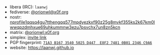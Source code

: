 - libera (IRC): `laanwj`
- fediverse: [@orionwl@x0f.org](https://x0f.org/@orionwl)
- nostr: [nprofile1qqsq4gu7tthengqq577mpdyezkxf90z25g8mvkf355ks2k67km0lwwqpzdmhxue69uhkummnw3ezu7psvchx7un8zn5kcn](https://njump.me/nprofile1qqsq4gu7tthengqq577mpdyezkxf90z25g8mvkf355ks2k67km0lwwqpzdmhxue69uhkummnw3ezu7psvchx7un8zn5kcn)
- matrix: [@orionwl:x0f.org](https://matrix.to/#/@orionwl:x0f.org)
- simplex: [invite link](https://simplex.chat/contact#/?v=2-7&smp=smp%3A%2F%2FSkIkI6EPd2D63F4xFKfHk7I1UGZVNn6k1QWZ5rcyr6w%3D%40smp9.simplex.im%2F0vltAA4z--C7BDbPQzXgKC2f3ItS2WTK%23%2F%3Fv%3D1-3%26dh%3DMCowBQYDK2VuAyEAeAzDyh3IBMiDJiNHQi3y6aGgMSSupbmX9qOT50qp30w%253D%26srv%3Djssqzccmrcws6bhmn77vgmhfjmhwlyr3u7puw4erkyoosywgl67slqqd.onion)
- PGP fingerprint: [`71A3 B167 3540 5025 D447  E8F2 7481 0B01 2346 C9A6`](https://github.com/laanwj.gpg)
- website: https://laanwj.github.io

